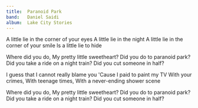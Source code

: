 ```yaml
---
title:  Paranoid Park
band:   Daniel Saidi
album:  Lake City Stories
---
```


A little lie in the corner of your eyes
A little lie in the night
A little lie in the corner of your smile
Is a little lie to hide

Where did you do,
My pretty little sweetheart?
Did you do to paranoid park?
Did you take a ride on a night train?
Did you cut someone in half?

I guess that I cannot really blame you
'Cause I paid to paint my TV
With your crimes,
With teenage times,
With a never-ending shower scene

Where did you do,
My pretty little sweetheart?
Did you do to paranoid park?
Did you take a ride on a night train?
Did you cut someone in half?